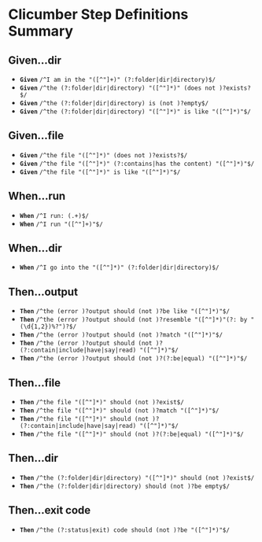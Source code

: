 # Clicumber Step Definitions Summary


## Given...dir

- __`Given`__ `/^I am in the "([^"]+)" (?:folder|dir|directory)$/`
- __`Given`__ `/^the (?:folder|dir|directory) "([^"]*)" (does not )?exists?$/`
- __`Given`__ `/^the (?:folder|dir|directory) is (not )?empty$/`
- __`Given`__ `/^the (?:folder|dir|directory) "([^"]*)" is like "([^"]*)"$/`

## Given...file

- __`Given`__ `/^the file "([^"]*)" (does not )?exists?$/`
- __`Given`__ `/^the file "([^"]*)" (?:contains|has the content) "([^"]*)"$/`
- __`Given`__ `/^the file "([^"]*)" is like "([^"]*)"$/`

## When...run

- __`When`__ `/^I run: (.+)$/`
- __`When`__ `/^I run "([^"]+)"$/`

## When...dir

- __`When`__ `/^I go into the "([^"]*)" (?:folder|dir|directory)$/`

## Then...output

- __`Then`__ `/^the (error )?output should (not )?be like "([^"]*)"$/`
- __`Then`__ `/^the (error )?output should (not )?resemble "([^"]*)"(?: by "(\d{1,2})%?")?$/`
- __`Then`__ `/^the (error )?output should (not )?match "([^"]*)"$/`
- __`Then`__ `/^the (error )?output should (not )?(?:contain|include|have|say|read) "([^"]*)"$/`
- __`Then`__ `/^the (error )?output should (not )?(?:be|equal) "([^"]*)"$/`

## Then...file

- __`Then`__ `/^the file "([^"]*)" should (not )?exist$/`
- __`Then`__ `/^the file "([^"]*)" should (not )?match "([^"]*)"$/`
- __`Then`__ `/^the file "([^"]*)" should (not )?(?:contain|include|have|say|read) "([^"]*)"$/`
- __`Then`__ `/^the file "([^"]*)" should (not )?(?:be|equal) "([^"]*)"$/`

## Then...dir

- __`Then`__ `/^the (?:folder|dir|directory) "([^"]*)" should (not )?exist$/`
- __`Then`__ `/^the (?:folder|dir|directory) should (not )?be empty$/`

## Then...exit code

- __`Then`__ `/^the (?:status|exit) code should (not )?be "([^"]*)"$/`